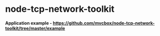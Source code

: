 # node-tcp-network-toolkit
#### Application example - https://github.com/mvcbox/node-tcp-network-toolkit/tree/master/example